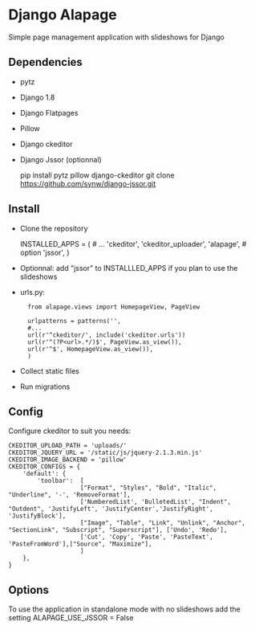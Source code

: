 Django Alapage
==============

Simple page management application with slideshows for Django


Dependencies
--------------

- pytz
- Django 1.8
- Django Flatpages
- Pillow
- Django ckeditor
- Django Jssor (optionnal)

	pip install pytz pillow django-ckeditor 
	git clone https://github.com/synw/django-jssor.git

Install
--------------

- Clone the repository

	INSTALLED_APPS = (
		# ...
	    'ckeditor',
	    'ckeditor_uploader',
	    'alapage',
		# option
	    'jssor',
	)

- Optionnal: add "jssor" to INSTALLLED_APPS if you plan to use the slideshows
- urls.py:

		from alapage.views import HomepageView, PageView

		urlpatterns = patterns('',
		#...
		url(r'^ckeditor/', include('ckeditor.urls'))
	    url(r'^(?P<url>.*/)$', PageView.as_view()),
	    url(r'^$', HomepageView.as_view()),
	    )
    
- Collect static files
- Run migrations

Config
--------------

Configure ckeditor to suit you needs:

	CKEDITOR_UPLOAD_PATH = 'uploads/'
	CKEDITOR_JQUERY_URL = '/static/js/jquery-2.1.3.min.js'
	CKEDITOR_IMAGE_BACKEND = 'pillow'
	CKEDITOR_CONFIGS = {
	    'default': {
	        'toolbar':  [
	                    ["Format", "Styles", "Bold", "Italic", "Underline", '-', 'RemoveFormat'],
	                    ['NumberedList', 'BulletedList', "Indent", "Outdent", 'JustifyLeft', 'JustifyCenter','JustifyRight', 'JustifyBlock'],
	                    ["Image", "Table", "Link", "Unlink", "Anchor", "SectionLink", "Subscript", "Superscript"], ['Undo', 'Redo'],
	                    ['Cut', 'Copy', 'Paste', 'PasteText', 'PasteFromWord'],["Source", "Maximize"],
	                    ]
	    },
	}

Options
--------------

To use the application in standalone mode with no slideshows add the setting ALAPAGE_USE_JSSOR = False
